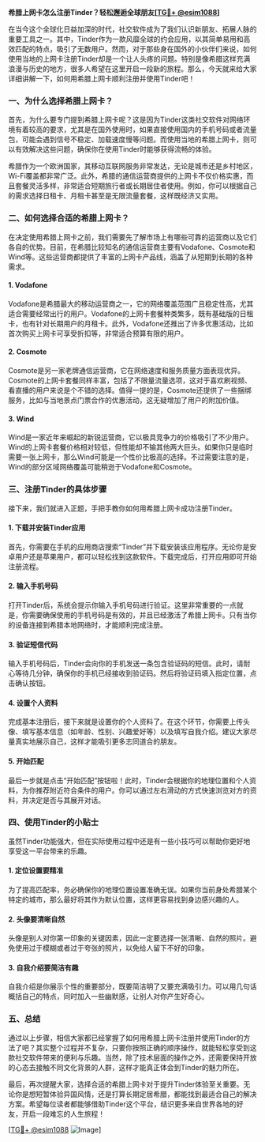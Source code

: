 **希腊上网卡怎么注册Tinder？轻松邂逅全球朋友[[TG💪+ @esim1088](https://t.me/s/esim1088)]**

在当今这个全球化日益加深的时代，社交软件成为了我们认识新朋友、拓展人脉的重要工具之一。其中，Tinder作为一款风靡全球的约会应用，以其简单易用和高效匹配的特点，吸引了无数用户。然而，对于那些身在国外的小伙伴们来说，如何使用当地的上网卡注册Tinder却是一个让人头疼的问题。特别是像希腊这样充满浪漫与历史的地方，很多人希望在这里开启一段新的旅程。那么，今天就来给大家详细讲解一下，如何用希腊上网卡顺利注册并使用Tinder吧！

### **一、为什么选择希腊上网卡？**

首先，为什么要专门提到希腊上网卡呢？这是因为Tinder这类社交软件对网络环境有着较高的要求，尤其是在国外使用时，如果直接使用国内的手机号码或者流量包，可能会遇到信号不稳定、加载速度慢等问题。而使用当地的希腊上网卡，则可以有效解决这些问题，确保你在使用Tinder时能够获得流畅的体验。

希腊作为一个欧洲国家，其移动互联网服务非常发达，无论是城市还是乡村地区，Wi-Fi覆盖都非常广泛。此外，希腊的通信运营商提供的上网卡不仅价格实惠，而且套餐灵活多样，非常适合短期旅行者或长期居住者使用。例如，你可以根据自己的需求选择日租卡、月租卡甚至是无限流量套餐，这样既经济又实用。

### **二、如何选择合适的希腊上网卡？**

在决定使用希腊上网卡之前，我们需要先了解市场上有哪些可靠的运营商以及它们各自的优势。目前，在希腊比较知名的通信运营商主要有Vodafone、Cosmote和Wind等。这些运营商都提供了丰富的上网卡产品线，涵盖了从短期到长期的各种需求。

#### **1. Vodafone**
Vodafone是希腊最大的移动运营商之一，它的网络覆盖范围广且稳定性高，尤其适合需要经常出行的用户。Vodafone的上网卡套餐种类繁多，既有基础版的日租卡，也有针对长期用户的月租卡。此外，Vodafone还推出了许多优惠活动，比如首次购买上网卡可享受折扣等，非常适合预算有限的用户。

#### **2. Cosmote**
Cosmote是另一家老牌通信运营商，它在网络速度和服务质量方面表现优异。Cosmote的上网卡套餐同样丰富，包括了不限量流量选项，这对于喜欢刷视频、看直播的用户来说是个不错的选择。值得一提的是，Cosmote还提供了一些捆绑服务，比如与当地景点门票合作的优惠活动，这无疑增加了用户的附加价值。

#### **3. Wind**
Wind是一家近年来崛起的新锐运营商，它以极具竞争力的价格吸引了不少用户。Wind的上网卡套餐价格相对较低，但性能却不输其他两大巨头。如果你只是临时需要一张上网卡，那么Wind可能是一个性价比极高的选择。不过需要注意的是，Wind的部分区域网络覆盖可能稍逊于Vodafone和Cosmote。

### **三、注册Tinder的具体步骤**

接下来，我们就进入正题，手把手教你如何用希腊上网卡成功注册Tinder。

#### **1. 下载并安装Tinder应用**
首先，你需要在手机的应用商店搜索“Tinder”并下载安装该应用程序。无论你是安卓用户还是苹果用户，都可以轻松找到这款软件。下载完成后，打开应用即可开始注册流程。

#### **2. 输入手机号码**
打开Tinder后，系统会提示你输入手机号码进行验证。这里非常重要的一点就是，你需要确保使用的手机号码是有效的，并且已经激活了希腊上网卡。只有当你的设备连接到希腊本地网络时，才能顺利完成注册。

#### **3. 验证短信代码**
输入手机号码后，Tinder会向你的手机发送一条包含验证码的短信。此时，请耐心等待几分钟，确保你的手机已经接收到验证码。然后将验证码填入指定位置，点击确认按钮。

#### **4. 设置个人资料**
完成基本注册后，接下来就是设置你的个人资料了。在这个环节，你需要上传头像、填写基本信息（如年龄、性别、兴趣爱好等）以及填写自我介绍。建议大家尽量真实地展示自己，这样才能吸引更多志同道合的朋友。

#### **5. 开始匹配**
最后一步就是点击“开始匹配”按钮啦！此时，Tinder会根据你的地理位置和个人资料，为你推荐附近符合条件的用户。你可以通过左右滑动的方式快速浏览对方的资料，并决定是否与其展开对话。

### **四、使用Tinder的小贴士**

虽然Tinder功能强大，但在实际使用过程中还是有一些小技巧可以帮助你更好地享受这一平台带来的乐趣。

#### **1. 定位设置要精准**
为了提高匹配率，务必确保你的地理位置设置准确无误。如果你当前身处希腊某个特定的城市，那么最好将其作为默认位置，这样更容易找到身边感兴趣的人。

#### **2. 头像要清晰自然**
头像是别人对你第一印象的关键因素，因此一定要选择一张清晰、自然的照片。避免使用过于模糊或者过于夸张的照片，以免给人留下不好的印象。

#### **3. 自我介绍要简洁有趣**
自我介绍是你展示个性的重要部分，既要简洁明了又要充满吸引力。可以用几句话概括自己的特点，同时加入一些幽默感，让别人对你产生好奇心。

### **五、总结**

通过以上步骤，相信大家都已经掌握了如何用希腊上网卡注册并使用Tinder的方法了吧？其实整个过程并不复杂，只要你按照正确的顺序操作，就能轻松享受到这款社交软件带来的便利与乐趣。当然，除了技术层面的操作之外，还需要保持开放的心态去接触不同文化背景的人群，这样才能真正体会到Tinder的魅力所在。

最后，再次提醒大家，选择合适的希腊上网卡对于提升Tinder体验至关重要。无论你是想短暂体验异国风情，还是打算长期定居希腊，都能找到最适合自己的解决方案。希望每位读者都能够借助Tinder这个平台，结识更多来自世界各地的好友，开启一段难忘的人生旅程！

[[TG💪+ @esim1088](https://t.me/s/esim1088) ![Image](https://i.postimg.cc/4NQfJmqS/Snipaste-2025-05-13-00-14-12.png)]